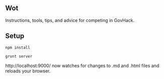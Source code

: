 ## Wot
Instructions, tools, tips, and advice for competing in GovHack.

## Setup
`npm install`

`grunt server`

http://localhost:9000/ now watches for changes to .md and .html files and reloads your browser.
